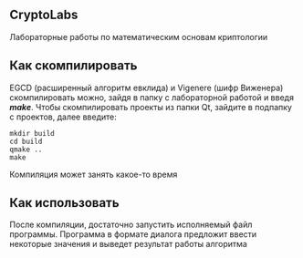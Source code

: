 ## CryptoLabs

Лабораторные работы по математическим основам криптологии

## Как скомпилировать

EGCD (расширенный алгоритм евклида) и Vigenere (шифр Виженера) скомпилировать 
можно, зайдя в папку c лабораторной работой и введя ___make___.
Чтобы скомпилировать проекты из папки Qt, зайдите в подпапку с проектов, далее
введите:

```console
mkdir build
cd build
qmake ..
make
```
Компиляция может занять какое-то время

## Как использовать

После компиляции, достаточно запустить исполняемый файл программы. Программа
в формате диалога предложит ввести некоторые значения и выведет результат
работы алгоритма
